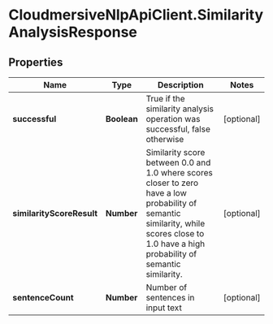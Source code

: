 # CloudmersiveNlpApiClient.SimilarityAnalysisResponse

## Properties
Name | Type | Description | Notes
------------ | ------------- | ------------- | -------------
**successful** | **Boolean** | True if the similarity analysis operation was successful, false otherwise | [optional] 
**similarityScoreResult** | **Number** | Similarity score between 0.0 and 1.0 where scores closer to zero have a low probability of semantic similarity, while scores close to 1.0 have a high probability of semantic similarity. | [optional] 
**sentenceCount** | **Number** | Number of sentences in input text | [optional] 


